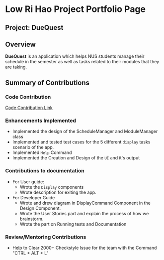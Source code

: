 # Low Ri Hao Project Portfolio Page

## Project: DueQuest

## Overview
**DueQuest** is an application which helps NUS students manage their schedule in the semester
as well as tasks related to their modules that they are taking.

## Summary of Contributions

### Code Contribution
[ Code Contribution Link](https://nus-cs2113-ay2021s1.github.io/tp-dashboard/#breakdown=true&search=haroic1997&sort=groupTitle&sortWithin=title&since=2020-09-27&timeframe=commit&mergegroup=&groupSelect=groupByRepos&checkedFileTypes=docs~functional-code~test-code~other)

### Enhancements Implemented
- Implemented the design of the ScheduleManager and ModuleManager class
- Implemented and tested test cases for the 5 different `display` tasks scenario of the app.
- Implemented `Help` Command
- Implemented the Creation and Design of the `UI` and it's output  

### Contributions to documentation
- For User guide:
    - Wrote the `Display` components
    - Wrote description for exiting the app.
- For Developer Guide
    - Wrote and drew diagram in DisplayCommand Component in the Design Component.
    - Wrote the User Stories part and explain the process of how we brainstorm.
    - Wrote the part on Running tests and Documentation
    
### Review/Mentoring Contributions
- Help to Clear 2000+ Checkstyle Issue for the team with the Command "CTRL + ALT + L"
  
    



